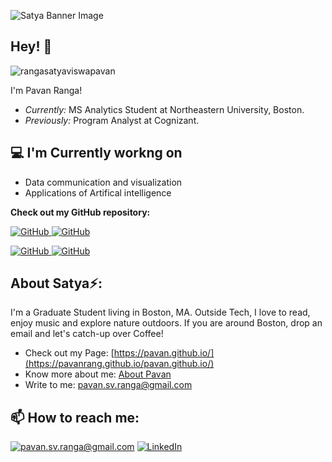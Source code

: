 ![Satya Banner Image](./banner.jpg)
<!-- <h2 align='center'>Satya viswa pavan</h2>
<p align='center'><b>Graduate Student at Northeastern University, Boston</b></p> -->

<h2>Hey! 👋</h2>

<img src="https://komarev.com/ghpvc/?username=rangasatyaviswapavan&label=Profile%20views&color=0e75b6&style=flat" alt="rangasatyaviswapavan" />  

I'm Pavan Ranga! 
- <i>Currently:</i> MS Analytics Student at Northeastern University, Boston. 
- <i>Previously:</i> Program Analyst at Cognizant.

<h2>💻 I'm Currently workng on</h2>

- Data communication and visualization
- Applications of Artifical intelligence


__Check out my GitHub repository:__

<div>
  <p>
    <a href="https://github.com/pavanrang/Resume-ATS-Tracking-LLM-Project-">
      <img src="https://github-readme-stats.vercel.app/api/pin/?username=pavanrang&repo=Resume-ATS-Tracking-LLM-Project-" alt="GitHub" />
    </a>
    <a href="https://github.com/pavanrang/Content-Based-Song-Recommendation-System">
      <img src="https://github-readme-stats.vercel.app/api/pin/?username=pavanrang&repo=Content-Based-Song-Recommendation-System" alt="GitHub" />
    </a>
  </p>
  <p>
    <a href="https://github.com/pavanrang/Langchain-based-Retrieval-Augmented-Generation">
      <img src="https://github-readme-stats.vercel.app/api/pin/?username=pavanrang&repo=Langchain-based-Retrieval-Augmented-Generation" alt="GitHub" />
    </a>
    <a href="https://github.com/pavanrang/groq-crew-hiring-emails">
      <img src="https://github-readme-stats.vercel.app/api/pin/?username=pavanrang&repo=groq-crew-hiring-emails" alt="GitHub" />
    </a>
  </p>
</div>

<h2> About Satya⚡:</h2>

I'm a Graduate Student living in Boston, MA. Outside Tech, I love to read, enjoy music and explore nature outdoors. If you are around Boston, drop an email and let's catch-up over Coffee!
 
- Check out my Page: [https://pavan.github.io/](https://pavanrang.github.io/pavan.github.io/)
- Know more about me: [About Pavan](https://pavan.github.io/#about)
- Write to me: [pavan.sv.ranga@gmail.com](mailto:pavan.sv.ranga@gmail.com)

<h2>📫 How to reach me:</h2>

<a href="mailto:pavan.sv.ranga@gmail.com">![pavan.sv.ranga@gmail.com](https://img.shields.io/badge/Gmail-D14836?style=for-the-badge&logo=gmail&logoColor=white)</a> <a href="https://www.linkedin.com/in/sv-pavan-ranga/">![LinkedIn](https://img.shields.io/badge/LinkedIn-0077B5?style=for-the-badge&logo=linkedin&logoColor=white)</a>
